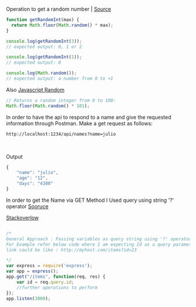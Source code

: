 Operation to get a random number | [Source](https://developer.mozilla.org/en-US/docs/Web/JavaScript/Reference/Global_Objects/Math/random)

```js
function getRandomInt(max) {
  return Math.floor(Math.random() * max);
}

console.log(getRandomInt(3));
// expected output: 0, 1 or 2

console.log(getRandomInt(1));
// expected output: 0

console.log(Math.random());
// expected output: a number from 0 to <1

```

Also [Javascript Random](https://www.w3schools.com/js/js_random.asp)

```js
// Returns a random integer from 0 to 100:
Math.floor(Math.random() * 101);
```

In order to have the api to respond to a name and give the requested information through Postman. Make a get request as follows:

```bash
http://localhost:1234/api/names?name=julio
```
<br>

Output
```js
{
    "name": "julio",
    "age": "12",
    "days": "4380"
}
```

In order to get the Name via GET Method I Used query using string '?' operator [Sooruce](http://expressjs.com/en/api.html#req.query)

[Stackoverlow](https://stackoverflow.com/questions/6912584/how-to-get-get-query-string-variables-in-express-js-on-node-js)

```js

/*
General Approach : Passing variables as query string using '?' operator
For Example refer below code where I am expecting Id as a query parameter
link could be like : http://myhost.com/items?id=23

*/
var express = require('express');
var app = express();
app.get("/items", function(req, res) {
    var id = req.query.id;
    //further operations to perform
});
app.listen(3000);

```